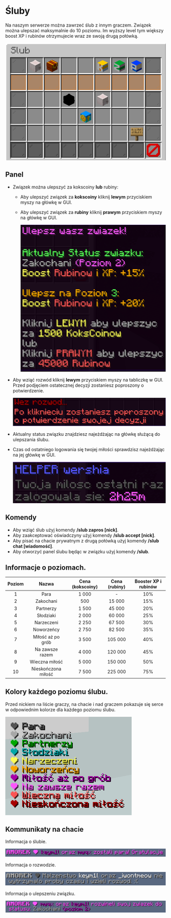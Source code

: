 # Śluby
Na naszym serwerze można zawrzeć ślub z innym graczem. Związek można ulepszać maksymalnie do 10 poziomu. Im wyższy level tym większy boost XP i rubinów otrzymujecie wraz ze swoją drugą połówką.

![GUI ślubu](../assets/marriages/gui.png)

## Panel
- Związek można ulepszyć za kokscoiny **lub** rubiny:
  - Aby ulepszyć związek za **kokscoiny** kliknij **lewym** przyciskiem myszy na główkę w GUI.
  - Aby ulepszyć związek za **rubiny** kliknij **prawym** przyciskiem myszy na główkę w GUI.

    ![Ulepszenie związku](../assets/marriages/upgrade.png)

- Aby wziąć rozwód kliknij **lewym** przyciskiem myszy na tabliczkę w GUI. Przed podjęciem ostatecznej decyzji zostaniesz poproszony o potwierdzenie.

    ![Rozwód](../assets/marriages/divorce.png)

- Aktualny status związku znajdziesz najeżdżając na główkę służącą do ulepszania ślubu.
- Czas od ostatniego logowania się twojej miłości sprawdzisz najeżdżając na jej główkę w GUI.

    ![Czas ostatniego logowania](../assets/marriages/last_seen.png)

## Komendy
- Aby wziąć ślub użyj komendy **/slub zapros [nick]**.
- Aby zaakceptować oświadczyny użyj komendy **/slub accept [nick]**.
- Aby pisać na chacie prywatnym z drugą połówką użyj komendy **/slub chat [wiadomość]**.
- Aby otworzyć panel ślubu będąc w związku użyj komendy **/slub**.

## Informacje o poziomach. 
|**Poziom**|      **Nazwa**      |**Cena (kokscoiny)**|**Cena (rubiny)**|**Booster XP i rubinów**|
|:--------:|:-------------------:|:------------------:|:---------------:|:----------------------:|
|     1    |         Para        |        1 000       |        -        |           10%          |
|     2    |      Zakochani      |        500         |      15 000     |           15%          |
|     3    |      Partnerzy      |        1 500       |      45 000     |           20%          |
|     4    |      Słodziaki      |        2 000       |      60 000     |           25%          |
|     5    |      Narzeczeni     |        2 250       |      67 500     |           30%          |
|     6    |      Noworzeńcy     |        2 750       |      82 500     |           35%          |
|     7    |   Miłość aż po grób |        3 500       |     105 000     |           40%          |
|     8    |   Na zawsze razem   |        4 000       |     120 000     |           45%          |
|     9    |    Wieczna miłość   |        5 000       |     150 000     |           50%          |
|    10    | Nieskończona miłość |        7 500       |     225 000     |           75%          |

## Kolory każdego poziomu ślubu. 
Przed nickiem na liście graczy, na chacie i nad graczem pokazuje się serce w odpowiednim kolorze dla każdego poziomu ślubu.

![Kolory poziomów](../assets/marriages/levels.png)

## Kommunikaty na chacie
Informacja o ślubie.

![Komunikat chatu](../assets/marriages/chat_message1.png)

Informacja o rozwodzie.

![Komunikat chatu](../assets/marriages/chat_message2.png)

Informacja o ulepszeniu związku.

![Komunikat chatu](../assets/marriages/chat_message3.png)